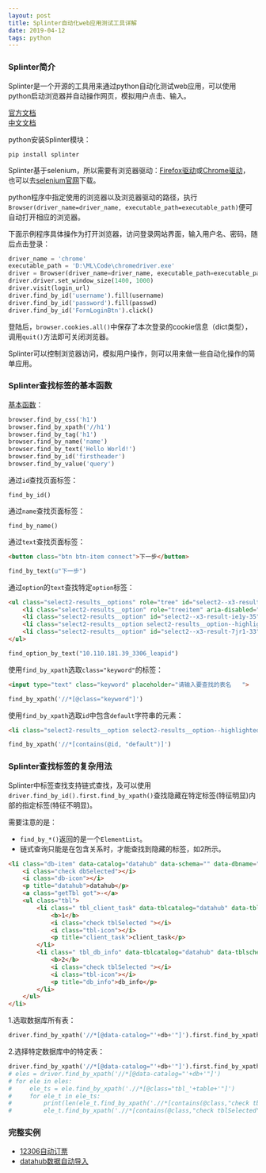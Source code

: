 ```yaml
---
layout: post
title: Splinter自动化web应用测试工具详解
date: 2019-04-12
tags: python
---  
```

### Splinter简介

Splinter是一个开源的工具用来通过python自动化测试web应用，可以使用python启动浏览器并自动操作网页，模拟用户点击、输入。  

[官方文档](https://splinter.readthedocs.io/en/latest/index.html)  
[中文文档](https://splinter-docs-zh-cn.readthedocs.io/zh/latest/)  

python安装Splinter模块：  
```
pip install splinter
```
Splinter基于selenium，所以需要有浏览器驱动：[Firefox驱动](https://github.com/mozilla/geckodriver/releases)或[Chrome驱动](http://chromedriver.chromium.org/downloads)，
也可以去[selenium官网](https://www.seleniumhq.org/download/)下载。  

python程序中指定使用的浏览器以及浏览器驱动的路径，执行`Browser(driver_name=driver_name, executable_path=executable_path)`便可自动打开相应的浏览器。  

下面示例程序具体操作为打开浏览器，访问登录网站界面，输入用户名、密码，随后点击登录：  
``` python
driver_name = 'chrome'
executable_path = 'D:\ML\Code\chromedriver.exe'
driver = Browser(driver_name=driver_name, executable_path=executable_path)
driver.driver.set_window_size(1400, 1000)
driver.visit(login_url)
driver.find_by_id('username').fill(username)
driver.find_by_id('password').fill(passwd)
driver.find_by_id('FormLoginBtn').click()
```
登陆后，`browser.cookies.all()`中保存了本次登录的cookie信息（dict类型），调用`quit()`方法即可关闭浏览器。  

Splinter可以控制浏览器访问，模拟用户操作，则可以用来做一些自动化操作的简单应用。  

### Splinter查找标签的基本函数  

[基本函数](https://splinter-docs-zh-cn.readthedocs.io/zh/latest/finding.html)：  
```python
browser.find_by_css('h1')
browser.find_by_xpath('//h1')
browser.find_by_tag('h1')
browser.find_by_name('name')
browser.find_by_text('Hello World!')
browser.find_by_id('firstheader')
browser.find_by_value('query')
```
通过`id`查找页面标签：  
```
find_by_id()
```
通过`name`查找页面标签：
```
find_by_name()
```
通过`text`查找页面标签：  
```html
<button class="btn btn-item connect">下一步</button>
```
```python
find_by_text(u"下一步")
```
通过`option`的`text`查找特定`option`标签：  
```html
<ul class="select2-results__options" role="tree" id="select2--x3-results" aria-expanded="true" aria-hidden="false">
    <li class="select2-results__option" role="treeitem" aria-disabled="true">请选择数据库连接</li>
    <li class="select2-results__option" id="select2--x3-result-ie1y-35" role="treeitem" aria-selected="true">10.110.181.39_3306_datahub</li>
    <li class="select2-results__option select2-results__option--highlighted" id="select2--x3-result-ebx3-34" role="treeitem" aria-selected="false">10.110.181.39_3306_leapid</li>
    <li class="select2-results__option" id="select2--x3-result-7jr1-33" role="treeitem" aria-selected="false">10.110.181.39_3306_testDB</li>
</ul>
```
```python
find_option_by_text("10.110.181.39_3306_leapid")
```
使用`find_by_xpath`选取`class="keyword"`的标签：  
```html
<input type="text" class="keyword" placeholder="请输入要查找的表名   ">
```
```python
find_by_xpath('//*[@class="keyword"]')
```
使用`find_by_xpath`选取`id`中包含`default`字符串的元素：  
```html
<li class="select2-results__option select2-results__option--highlighted" id="select2-batch-dbName-result-42ba-default" role="treeitem" aria-selected="false">default</li>
```
```python
find_by_xpath('//*[contains(@id, "default")]')
```

### Splinter查找标签的复杂用法  

Splinter中标签查找支持链式查找，及可以使用`driver.find_by_id().first.find_by_xpath()`查找隐藏在特定标签(特征明显)内部的指定标签(特征不明显)。  

需要注意的是：  

* `find_by_*()`返回的是一个`ElementList`。  
* 链式查询只能是在包含关系时，才能查找到隐藏的标签，如2所示。  

```html
<li class="db-item" data-catalog="datahub" data-schema="" data-dbname="datahub">
    <i class="check dbSelected"></i>
    <i class="db-icon"></i>
    <p title="datahub">datahub</p>
    <a class="getTbl got">-</a>
    <ul class="tbl">
        <li class=" tbl_client_task" data-tblcatalog="datahub" data-tblschema="">
            <b>1</b>
            <i class="check tblSelected "></i>
            <i class="tbl-icon"></i>
            <p title="client_task">client_task</p>
        </li> 
        <li class=" tbl_db_info" data-tblcatalog="datahub" data-tblschema="">
            <b>2</b>
            <i class="check tblSelected "></i>
            <i class="tbl-icon"></i>
            <p title="db_info">db_info</p>
        </li>
    </ul>
</li>
```

1.选取数据库所有表：

```python
driver.find_by_xpath('//*[@data-catalog="'+db+'"]').first.find_by_xpath('.//*[@class="check dbSelected"]').click()
```

2.选择特定数据库中的特定表：

```python
driver.find_by_xpath('//*[@data-catalog="'+db+'"]').first.find_by_xpath('.//*[@class="tbl_'+table+'"]').first.find_by_xpath('.//*[contains(@class,"check tblSelected")]').first.click()
# eles = driver.find_by_xpath('//*[@data-catalog="'+db+'"]')
# for ele in eles:
#     ele_ts = ele.find_by_xpath('.//*[@class="tbl_'+table+'"]')
#     for ele_t in ele_ts:
#         print(len(ele_t.find_by_xpath('.//*[contains(@class,"check tblSelected")]')))
#         ele_t.find_by_xpath('.//*[contains(@class,"check tblSelected")]').first.click()
```

### 完整实例

* [12306自动订票](https://github.com/jacky-wangjj/12306/blob/master/splinterTicket/hackTickets.py)
* [datahub数据自动导入](https://github.com/jacky-wangjj/PythonUtils/blob/master/datahub/SplinterUtils.py)